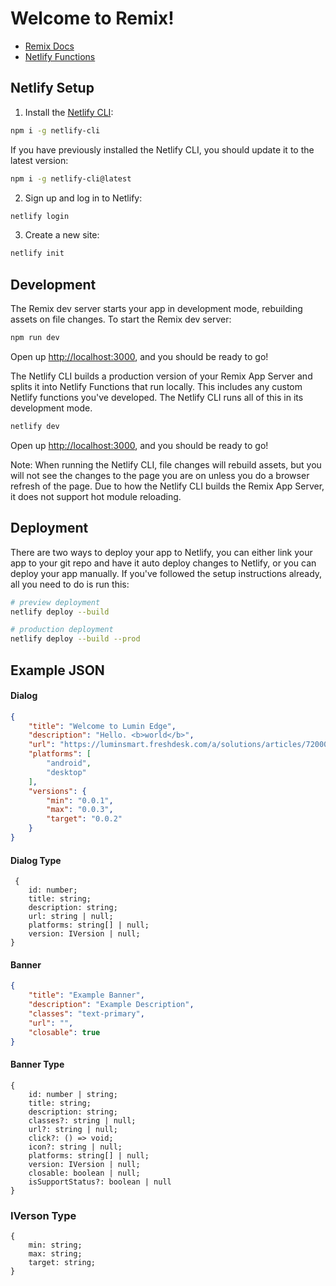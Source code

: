 # Welcome to Remix!

- [Remix Docs](https://remix.run/docs)
- [Netlify Functions](https://www.netlify.com/products/functions/)

## Netlify Setup

1. Install the [Netlify CLI](https://www.netlify.com/products/dev/):

```sh
npm i -g netlify-cli
```

If you have previously installed the Netlify CLI, you should update it to the latest version:

```sh
npm i -g netlify-cli@latest
```

2. Sign up and log in to Netlify:

```sh
netlify login
```

3. Create a new site:

```sh
netlify init
```

## Development

The Remix dev server starts your app in development mode, rebuilding assets on file changes. To start the Remix dev server:

```sh
npm run dev
```

Open up [http://localhost:3000](http://localhost:3000), and you should be ready to go!

The Netlify CLI builds a production version of your Remix App Server and splits it into Netlify Functions that run locally. This includes any custom Netlify functions you've developed. The Netlify CLI runs all of this in its development mode.

```sh
netlify dev
```

Open up [http://localhost:3000](http://localhost:3000), and you should be ready to go!

Note: When running the Netlify CLI, file changes will rebuild assets, but you will not see the changes to the page you are on unless you do a browser refresh of the page. Due to how the Netlify CLI builds the Remix App Server, it does not support hot module reloading.

## Deployment

There are two ways to deploy your app to Netlify, you can either link your app to your git repo and have it auto deploy changes to Netlify, or you can deploy your app manually. If you've followed the setup instructions already, all you need to do is run this:

```sh
# preview deployment
netlify deploy --build

# production deployment
netlify deploy --build --prod
```


## Example JSON 

#### Dialog
```JSON
{
    "title": "Welcome to Lumin Edge",
    "description": "Hello. <b>world</b>",
    "url": "https://luminsmart.freshdesk.com/a/solutions/articles/72000551186",
    "platforms": [
        "android",
        "desktop"
    ],
    "versions": {
        "min": "0.0.1",
        "max": "0.0.3",
        "target": "0.0.2"
    }
}
```
#### Dialog Type
```JS
 {
    id: number;
    title: string;
    description: string;
    url: string | null;
    platforms: string[] | null;
    version: IVersion | null;
}
```


#### Banner

```JSON
{
    "title": "Example Banner",
    "description": "Example Description",
    "classes": "text-primary",
    "url": "",
    "closable": true
}
```

#### Banner Type
```JS
{
    id: number | string;
    title: string;
    description: string;
    classes?: string | null;
    url?: string | null;
    click?: () => void;
    icon?: string | null;
    platforms: string[] | null;
    version: IVersion | null;
    closable: boolean | null;
    isSupportStatus?: boolean | null
}
```


### IVerson Type 
```JS
{
    min: string;
    max: string;
    target: string;
}
```
